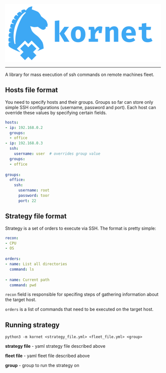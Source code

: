 ![](docs/logo/full_logo.svg)

---
A library for mass execution of ssh commands on remote machines fleet. 

## Hosts file format

You need to specify hosts and their groups. Groups so far can store only simple SSH configurations (username, password and port). Each host can override these values by specifying certain fields.

```yaml
hosts:
- ip: 192.168.0.2
  groups: 
  - office
- ip: 192.168.0.3
  ssh:
    username: user  # overrides group value
  groups:
  - office

groups:
  office:
    ssh:
      username: root
      password: toor
      port: 22

```

## Strategy file format

Strategy is a set of orders to execute via SSH. The format is pretty simple:

```yaml
recon:
- CPU
- OS

orders:
- name: List all directories
  command: ls

- name: Current path
  command: pwd
```

`recon` field is responsible for specifing steps of gathering information about the target host.

`orders` is a list of commands that need to be executed on the target host.

## Running strategy

```
python3 -m kornet <strategy_file.yml> <fleet_file.yml> <group>
```

**strategy file** - yaml strategy file described above

**fleet file** - yaml fleet file described above

**group** - group to run the strategy on
